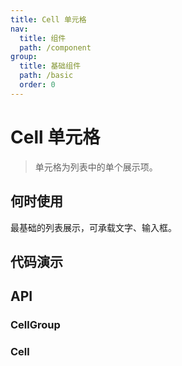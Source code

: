 ```yaml
---
title: Cell 单元格
nav:
  title: 组件
  path: /component
group:
  title: 基础组件
  path: /basic
  order: 0
---
```


# Cell 单元格

> 单元格为列表中的单个展示项。

## 何时使用

最基础的列表展示，可承载文字、输入框。

## 代码演示

<code defaultShowCode src="./__fixtures__/basic.tsx"></code>

## API

### CellGroup

<API src="./group.tsx" hideTitle></API>

### Cell

<API hideTitle></API>
